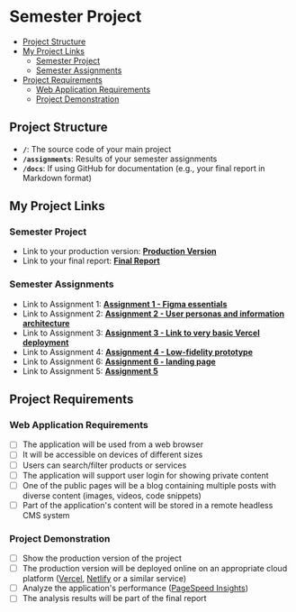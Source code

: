 # Semester Project <!-- omit in toc -->

- [Project Structure](#project-structure)
- [My Project Links](#my-project-links)
  - [Semester Project](#semester-project)
  - [Semester Assignments](#semester-assignments)
- [Project Requirements](#project-requirements)
  - [Web Application Requirements](#web-application-requirements)
  - [Project Demonstration](#project-demonstration)

## Project Structure

- **`/`**: The source code of your main project
- **`/assignments`**: Results of your semester assignments
- **`/docs`**: If using GitHub for documentation (e.g., your final report in Markdown format)

## My Project Links

### Semester Project

- Link to your production version: [**Production Version**](URL_TO_PRODUCTION_VERSION) <!-- Replace with actual URL -->
- Link to your final report: [**Final Report**](URL_TO_FINAL_REPORT) <!-- Replace with actual URL -->
<!-- Add more as necessary -->

### Semester Assignments

- Link to Assignment 1: [**Assignment 1 - Figma essentials**](https://github.com/MateGudelj/Retro-gaming-lair/blob/main/assignments/Figma-essentials/Figma%20essentials%20demo.mkv)
- Link to Assignment 2: [**Assignment 2 - User personas and information architecture**](https://github.com/MateGudelj/Retro-gaming-lair/blob/main/assignments/User-personas-and-information-architecture)
- Link to Assignment 3: [**Assignment 3 - Link to very basic Vercel deployment**](https://retro-gaming-lair.vercel.app/)
- Link to Assignment 4: [**Assignment 4 - Low-fidelity prototype**](https://github.com/MateGudelj/Retro-gaming-lair/tree/main/assignments/Low-fidelity%20prototype) 
- Link to Assignment 6: [**Assignment 6 - landing page**](https://retro-gaming-lair.vercel.app/) 
- Link to Assignment 5: [**Assignment 5**](URL_TO_ASSIGNMENT_5) 
<!-- Replace with actual URL -->
<!-- Add more assignments as necessary -->

## Project Requirements

### Web Application Requirements

- [ ] The application will be used from a web browser
- [ ] It will be accessible on devices of different sizes
- [ ] Users can search/filter products or services
- [ ] The application will support user login for showing private content
- [ ] One of the public pages will be a blog containing multiple posts with diverse content (images, videos, code snippets)
- [ ] Part of the application's content will be stored in a remote headless CMS system

### Project Demonstration

- [ ] Show the production version of the project
- [ ] The production version will be deployed online on an appropriate cloud platform ([Vercel](https://vercel.com), [Netlify](https://www.netlify.com/) or a similar service)
- [ ] Analyze the application's performance ([PageSpeed Insights](https://pagespeed.web.dev/))
- [ ] The analysis results will be part of the final report
